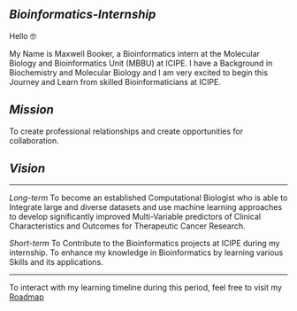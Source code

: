 ## *Bioinformatics-Internship* 

Hello 🤓

My Name is Maxwell Booker, a Bioinformatics intern at the Molecular Biology and Bioinformatics Unit (MBBU) at ICIPE.
I have a Background in Biochemistry and Molecular Biology and I am very excited to begin this Journey and Learn from skilled Bioinformaticians at ICIPE.

## *Mission*
To create professional relationships and create opportunities for collaboration.

## *Vision*

---

*Long-term* 
To become an established Computational Biologist who is able to Integrate large and diverse datasets and use machine learning approaches to develop significantly improved Multi-Variable predictors of Clinical Characteristics and Outcomes for Therapeutic Cancer Research.


*Short-term* 
To Contribute to the Bioinformatics projects at ICIPE during my internship.
To enhance my knowledge in Bioinformatics by learning various Skills and its applications.

---

To interact with my learning timeline during this period, feel free to visit my [Roadmap](https://github.com/alunga20/Roadmap/blob/main/Roadmap.md)
